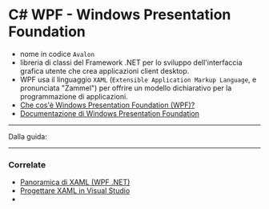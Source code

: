 # C# WPF - Windows Presentation Foundation

- nome in codice `Avalon`
- libreria di classi del Framework .NET per lo sviluppo dell'interfaccia grafica utente che crea applicazioni client desktop.
- WPF usa il linguaggio `XAML` (`Extensible Application Markup Language`, e pronunciata "Zammel") per offrire un modello dichiarativo per la programmazione di applicazioni.
- [Che cos'è Windows Presentation Foundation (WPF)?](https://learn.microsoft.com/it-it/visualstudio/designers/getting-started-with-wpf?view=vs-2022)
- [Documentazione di Windows Presentation Foundation](https://learn.microsoft.com/it-it/dotnet/desktop/wpf/?view=netdesktop-6.0)

---
Dalla guida:


---
### Correlate
- [Panoramica di XAML (WPF .NET)](https://learn.microsoft.com/it-it/dotnet/desktop/wpf/xaml/?view=netdesktop-6.0)
- [Progettare XAML in Visual Studio](https://learn.microsoft.com/it-it/visualstudio/xaml-tools/designing-xaml-in-visual-studio?view=vs-2022)
- 